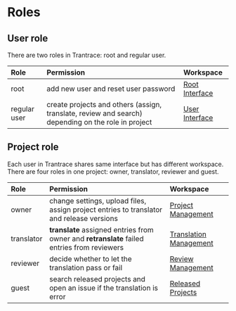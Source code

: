 # Roles

## User role 

<span id='system-roles'></span>

There are two roles in Trantrace: root and regular user.

| Role | Permission | Workspace |
| :--- | :--- | :--- |
| root | add new user and reset user password | [Root Interface](../interface/root.md) |
| regular user | create projects and others (assign, translate, review and search) depending on the role in project | [User Interface](../interface/user.md) |

## Project role

Each user in Trantrace shares same interface but has different workspace. There are four roles in one project: owner, translator, reviewer and guest.

| Role | Permission | Workspace |
| :--- | :--- | :--- |
| owner | change settings, upload files, assign project entries to translator and release versions | [Project Management](../interface/owner-project-management.md) |
| translator | **translate** assigned entries from owner and **retranslate** failed entries from reviewers | [Translation Management](../interface/translator-translation-management.md) |
| reviewer | decide whether to let the translation pass or fail | [Review Management](../interface/reviewer-review-management.md) |
| guest | search released projects and open an issue if the translation is error | [Released Projects](../interface/guest-released-projects.md) |




